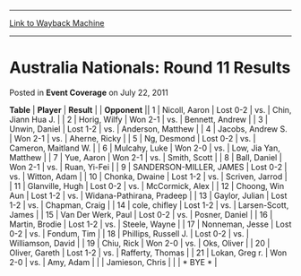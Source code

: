 
---
[Link to Wayback Machine](https://web.archive.org/web/20220516082357/https://magic.wizards.com/en/articles/archive/event-coverage/australia-nationals-round-11-results-2011-07-22)

[_metadata_:description]:- "TablePlayerResult Opponent 1Nicoll, AaronLost 0-2vs.Chin, Jiann Hua J. 2Horig, WilfyWon 2-1vs.Bennett, Andrew 3Unwin, DanielLost 1-2vs.Anderson, Matthew 4Jacobs, Andrew S.Won 2-1vs.Aherne, Ricky 5Ng, DesmondLost 0-2vs.Cameron, Maitland W."
[_metadata_:generator]:- "Drupal 7 (http://drupal.org)"
[_metadata_:node]:- "429676"
[_metadata_:publish_date]:- "2011-07-22"
[_metadata_:source]:- "div-main-content"
[_metadata_:title]:- "Australia Nationals: Round 11 Results"
[_metadata_:wayback_capture_timestamp]:- "2022-05-16 08:23:57"
[_metadata_:wayback_raw_url]:- "https://web.archive.org/web/20220516082357id_/https://magic.wizards.com/en/articles/archive/event-coverage/australia-nationals-round-11-results-2011-07-22"
[_metadata_:wayback_url]:- "https://magic.wizards.com/en/articles/archive/event-coverage/australia-nationals-round-11-results-2011-07-22"
---


Australia Nationals: Round 11 Results
=====================================



 Posted in **Event Coverage**
 on July 22, 2011 












 **Table** | **Player** | **Result** |  | **Opponent** ||  1 | Nicoll, Aaron | Lost 0-2 | vs. | Chin, Jiann Hua J. |
|  2 | Horig, Wilfy | Won 2-1 | vs. | Bennett, Andrew |
|  3 | Unwin, Daniel | Lost 1-2 | vs. | Anderson, Matthew |
|  4 | Jacobs, Andrew S. | Won 2-1 | vs. | Aherne, Ricky |
|  5 | Ng, Desmond | Lost 0-2 | vs. | Cameron, Maitland W. |
|  6 | Mulcahy, Luke | Won 2-0 | vs. | Low, Jia Yan, Matthew |
|  7 | Yue, Aaron | Won 2-1 | vs. | Smith, Scott |
|  8 | Ball, Daniel | Won 2-1 | vs. | Ruan, Yi-Fei |
|  9 | SANDERSON-MILLER, JAMES | Lost 0-2 | vs. | Witton, Adam |
|  10 | Chonka, Dwaine | Lost 1-2 | vs. | Scriven, Jarrod |
|  11 | Glanville, Hugh | Lost 0-2 | vs. | McCormick, Alex |
|  12 | Choong, Win Aun | Lost 1-2 | vs. | Widana-Pathirana, Pradeep |
|  13 | Gaylor, Julian | Lost 1-2 | vs. | Chapman, Craig |
|  14 | cole, chifley | Lost 1-2 | vs. | Larsen-Scott, James |
|  15 | Van Der Werk, Paul | Lost 0-2 | vs. | Posner, Daniel |
|  16 | Martin, Brodie | Lost 1-2 | vs. | Steele, Wayne |
|  17 | Nonneman, Jesse | Lost 0-2 | vs. | Fondum, Tim |
|  18 | Phillips, Russell J. | Lost 0-2 | vs. | Williamson, David |
|  19 | Chiu, Rick | Won 2-0 | vs. | Oks, Oliver |
|  20 | Oliver, Gareth | Lost 1-2 | vs. | Rafferty, Thomas |
|  21 | Lokan, Greg r. | Won 2-0 | vs. | Amy, Adam |
|  | Jamieson, Chris |  |  | \* BYE \* |







